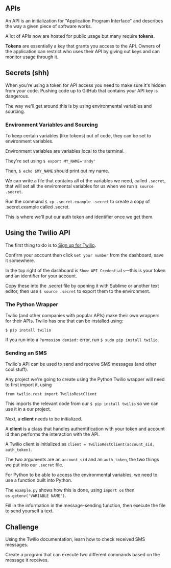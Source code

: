 ## APIs
An API is an initialization for "Application Program Interface" and describes the way a given piece of software works.

A lot of APIs now are hosted for public usage but many require **tokens**.

**Tokens** are essentially a key that grants you access to the API. Owners of the application can restrict who uses their API by giving out keys and can monitor usage through it.

## Secrets (shh)

When you're using a token for API access you need to make sure it's hidden from your code. Pushing code up to GitHub that contains your API key is dangerous.

The way we'll get around this is by using environmental variables and sourcing.

### Environment Variables and Sourcing

To keep certain variables (like tokens) out of code, they can be set to environment variables.

Environment variables are variables local to the terminal.

They're set using `$ export MY_NAME='andy'`

Then, `$ echo $MY_NAME` should print out my name.

We can write a file that contains all of the variables we need, called `.secret`, that will set all the enviromental variables for us when we run `$ source .secret`.

Run the command `$ cp .secret.example .secret` to create a copy of .secret.example called .secret.

This is where we'll put our auth token and identifier once we get them.

## Using the Twilio API

The first thing to do is to [Sign up for Twilio](https://www.twilio.com/try-twilio).

Confirm your account then click `Get your number` from the dashboard, save it somewhere.

In the top right of the dashboard is `Show API Credentials`—this is your token and an identifier for your account.

Copy these into the .secret file by opening it with Sublime or another text editor, then use `$ source .secret` to export them to the environment.

### The Python Wrapper

Twilio (and other companies with popular APIs) make their own wrappers for their APIs. Twilio has one that can be installed using:

```
$ pip install twilio
```

If you run into a `Permssion denied:` error, run `$ sudo pip install twilio`.

### Sending an SMS

Twilio's API can be used to send and receive SMS messages (and other cool stuff).

Any project we're going to create using the Python Twilio wrapper will need to first import it, using

```
from twilio.rest import TwilioRestClient
```

This imports the relevant code from our `$ pip install twilio` so we can use it in a our project.

Next, a **client** needs to be initialized.

A **client** is a class that handles authentification with your token and account id then performs the interaction with the API.

A Twilio client is initialized as `client = TwilioRestClient(account_sid, auth_token)`.

The two arguments are an `account_sid` and an `auth_token`, the two things we put into our `.secret` file.

For Python to be able to access the environmental variables, we need to use a function built into Python.

The `example.py` shows how this is done, using `import os` then `os.getenv('VARIABLE NAME')`.

Fill in the information in the message-sending function, then execute the file to send yourself a text.

## Challenge

Using the Twilio documentation, learn how to check received SMS messages.

Create a program that can execute two different commands based on the message it receives.